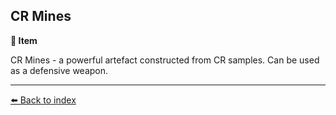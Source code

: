 ## CR Mines

**📜 Item**

CR Mines - a powerful artefact constructed from CR samples. Can be used as a defensive weapon.


----------
[⬅️ Back to index](../r/#8360_s)